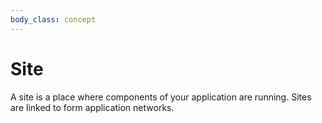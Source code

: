 ```yaml
---
body_class: concept
---
```


# Site

<section>

A site is a place where components of your application are
running.  Sites are linked to form application networks.

</section>
